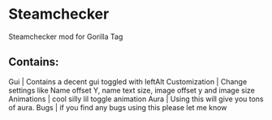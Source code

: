 # Steamchecker
Steamchecker mod for Gorilla Tag

## Contains:
Gui | Contains a decent gui toggled with leftAlt
Customization | Change settings like Name offset Y, name text size, image offset y and image size
Animations | cool silly lil toggle animation
Aura | Using this will give you tons of aura.
Bugs | if you find any bugs using this please let me know
